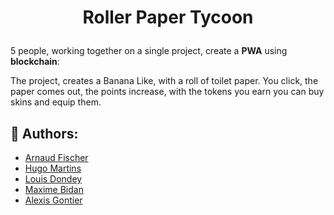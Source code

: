 
# <p align="center">Roller Paper Tycoon</p>
  
5 people, working together on a single project, create a **PWA** using **blockchain**: 

The project, creates a Banana Like, with a roll of toilet paper. 
You click, the paper comes out, the points increase, with the tokens you earn you can buy skins and equip them.
    

## 🙇 Authors:
- [Arnaud Fischer](https://github.com/Jeck0v)
- [Hugo Martins](https://github.com/AkaTFL)
- [Louis Dondey](https://github.com/Kae134)
- [Maxime Bidan](https://github.com/Oomaxime)
- [Alexis Gontier](https://github.com/Alexis-Gontier)
